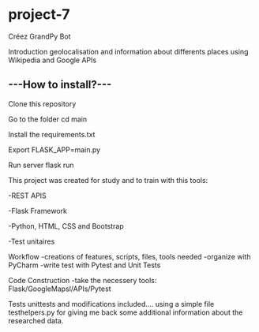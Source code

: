 # project-7
Créez GrandPy Bot

Introduction
geolocalisation and information about differents places using Wikipedia and Google APIs

---How to install?---
-
Clone this repository

Go to  the folder cd main

Install the requirements.txt

Export FLASK_APP=main.py

Run server flask run


This project was created for study and to train with this tools:

-REST APIS

-Flask Framework

-Python, HTML, CSS and Bootstrap

-Test unitaires

Workflow
-creations of features, scripts, files, tools needed
-organize with PyCharm
-write test with Pytest and Unit Tests

Code Construction
-take the necessery tools: Flask/GoogleMapsl/APIs/Pytest

Tests unittests and modifications included....
using a simple file testhelpers.py for giving me back some additional information about the researched data.
